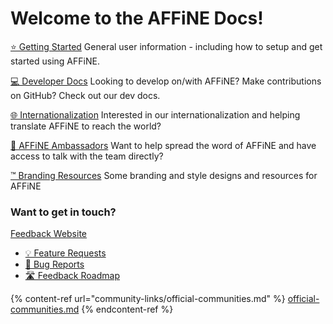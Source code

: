 # Welcome to the AFFiNE Docs!

[⭐ Getting Started](getting-started/welcome.md) General user information - including how to setup and get started using AFFiNE.

[💻 Developer Docs](developer-docs/welcome.md) Looking to develop on/with AFFiNE? Make contributions on GitHub? Check out our dev docs.

[🌐 Internationalization](internationalization/welcome.md) Interested in our internationalization and helping translate AFFiNE to reach the world?

[💼 AFFiNE Ambassadors](affine-ambassadors/welcome.md) Want to help spread the word of AFFiNE and have access to talk with the team directly?

[™️ Branding Resources](branding-resources/welcome.md) Some branding and style designs and resources for AFFiNE



### Want to get in touch?

[Feedback Website](https://feedback.affine.pro/)

* [💡 Feature Requests](https://feedback.affine.pro/boards/feature-requests)
* [🐛 Bug Reports](https://feedback.affine.pro/boards/bug-reports)
* [🛣️ Feedback Roadmap](https://feedback.affine.pro/roadmap)

{% content-ref url="community-links/official-communities.md" %}
[official-communities.md](community-links/official-communities.md)
{% endcontent-ref %}
